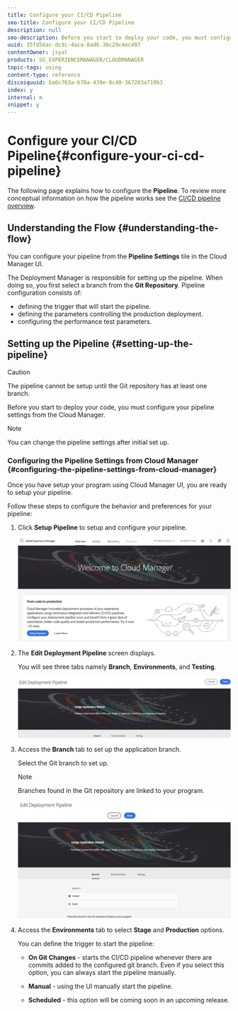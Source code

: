 ```yaml
---
title: Configure your CI/CD Pipeline
seo-title: Configure your CI/CD Pipeline
description: null
seo-description: Before you start to deploy your code, you must configure your pipeline settings from the Cloud Manager. Follow this page to configure your pipeline settings from the Cloud Manager.
uuid: 35fd56ac-dc9c-4aca-8ad6-36c29c4ec497
contentOwner: jsyal
products: SG_EXPERIENCEMANAGER/CLOUDMANAGER
topic-tags: using
content-type: reference
discoiquuid: ba6c763a-b78a-439e-8c40-367203a719b3
index: y
internal: n
snippet: y
---
```


# Configure your CI/CD Pipeline{#configure-your-ci-cd-pipeline}

The following page explains how to configure the **Pipeline**. To review more conceptual information on how the pipeline works see the [CI/CD pipeline overview](../using/ci-cd-pipeline.md).

## Understanding the Flow {#understanding-the-flow}

You can configure your pipeline from the **Pipeline Settings** tile in the Cloud Manager UI.

The Deployment Manager is responsible for setting up the pipeline. When doing so, you first select a branch from the **Git Repository**. Pipeline configuration consists of:

* defining the trigger that will start the pipeline.
* defining the parameters controlling the production deployment.
* configuring the performance test parameters.

## Setting up the Pipeline {#setting-up-the-pipeline}

>[!CAUTION]
>
>The pipeline cannot be setup until the Git repository has at least one branch.

Before you start to deploy your code, you must configure your pipeline settings from the Cloud Manager.

>[!NOTE]
>
>You can change the pipeline settings after initial set up.

### Configuring the Pipeline Settings from Cloud Manager {#configuring-the-pipeline-settings-from-cloud-manager}

Once you have setup your program using Cloud Manager UI, you are ready to setup your pipeline.

Follow these steps to configure the behavior and preferences for your pipeline:

1. Click **Setup Pipeline** to setup and configure your pipeline.

   ![](assets/screen_shot_2018-07-18at105633pm.png)

1. The **Edit Deployment Pipeline** screen displays.

   You will see three tabs namely **Branch**, **Environments**, and **Testing**.

   ![](assets/screen_shot_2018-06-04at23950pm.png)

1. Access the **Branch** tab to set up the application branch.

   Select the Git branch to set up.

   >[!NOTE]
   >
   >Branches found in the Git repository are linked to your program.

   ![](assets/screen_shot_2018-06-04at124228pm.png)

1. Access the **Environments** tab to select **Stage** and **Production** options.

   You can define the trigger to start the pipeline:

    * **On Git Changes** - starts the CI/CD pipeline whenever there are commits added to the configured git branch. Even if you select this option, you can always start the pipeline manually.  
    
    * **Manual** - using the UI manually start the pipeline.
    * **Scheduled** - this option will be coming soon in an upcoming release.

   <!-- 

Comment Type: annotation
Last Modified By: jsyal
Last Modified Date: 2018-10-08T12:38:14.680-0400

2018.8.0 Release: updated

 -->

   During pipeline setup or edit, the Deployment Manager has the option of defining the behavior of the pipeline when an important failure is encountered in any of the quality gates such as Code Quality, Security Testing, and Performance Testing.

   This is useful for customers who have the desire for more automated processes. The available options are:

    * **Ask every time** - This is the default setting and requires manual intervention on any Important failure.
    * **Fail immediately** - If selected, the pipeline will be cancelled whenever an Important failure occurs. This is essentially emulating a user manually rejecting each failure.
    * **Continue immediately **- If selected, the pipeline will proceed automatically whenever an Important failure occurs. This is essentially emulating a user manually approving each failure.

   Now you define the parameters controlling the production deployment. The three available options are as follows:

    * **Use Go Live Approval **- A deployment must be manually approved by a business owner, project manager, or deployment manager via the Cloud Manager UI.
    * **Use CSE Oversight** - A CSE is engaged to actually start the deployment. During pipeline setup or edit when CSE Oversight is enabled, the Deployment Manager has the option of selecting:

        * **Any CSE**: refers to any available CSE  
        
        * **My CSE**: refers to a specific CSE assigned to the customer or their backup, if the CSE is out of the office

    * **Scheduled** - This option allows the user to enable the scheduled production deployment.

   >[!NOTE]
   >
   >If **Scheduled** option is selected, you can schedule your production deployment to the pipeline **after** the stage deployment (and **Use GoLive Approval**, if that has been enabled) to wait for a schedule to be set. The user can also choose to execute the production deployment immediately.
   >
   >
   >Please refer to [**Deploy your Code**](../using/deploying-code.md), to set the deployment schedule or execute the production immediately.

   ![](assets/screen_shot_2018-08-10at22408pm.png)

   >[!NOTE]
   >
   >The **Use CSE Oversight** option is not available to all customers.

   **Dispatcher Invalidation**

   As a Deployment Manager, you have the opportunity to configure a set of paths which will either be **invalidated** or **flushed** from the AEM Dispatcher cache, while setting up or editing pipeline.

   You can configure a separate set of paths for Stage and Production deployment. If configured, these cache actions will be performed as part of the deployment pipeline step, just after any content packages are deployed. These settings use standard AEM Dispatcher behavior - invalidate performs a cache invalidation, similar to when content is activated from author to publish; flush performs a cache deletion.

   In general, the use of the invalidate action is preferable but there may be cases where flushing is required, especially when using AEM HTML Client Libraries.

   >[!NOTE]
   >
   >Please refer to [Dispatcher Overview](dispatcher.md#HowDispatcherperformsCaching) get more information on Dispatcher caching.

   Follow the steps below to configure Dispatcher Invalidations:

    1. Click **Configure** under the Dispatcher Configuration heading.
    
       ![](assets/image2018-8-7_14-53-24.png)

    1. Enter the path, select the action from **Type**, and click **Add**. You can specify up to 100 paths per environment. Once you have added the paths, click **Apply**.
    
       ![](assets/image2018-8-7_14-58-11.png)

    1. Once you are back on the **Pipeline Settings** page, you will see an updated summary of the selections.

       Click **Save** to persist this configuration.
    
       ![](assets/image2018-8-7_15-4-30.png)

1. Access the **Testing** tab to define your testing criteria for your program.

   Now, you can configure the performance test parameters.

   During pipeline setup, the deployment manager can decide how much traffic to direct to each bucket. They can choose anywhere from one to all three buckets. The distribution of traffic is based on the number of buckets selected, i.e. if all three are selected, 33% of the total page views are put toward each bucket; if two are selected, 50% goes to each set; if one is selected, 100% of the traffic goes to that set.

   For example, let us say that there is a 50%/50% split between the Popular Live Pages and New Pages set (in this example, Other Live Pages is not used) and the New Pages set contains 3000 pages. The page views per minute KPI is set to 200. Over the 30 minute test period:

    * Each of the 25 pages in the Popular Live Pages set will be hit 240 times - ((200 &#42; 0.5) / 25) &#42; 30 = 120
    * Each of the 3000 pages in the New Pages set will be hit once - ((200 &#42; 0.5) / 3000) &#42; 30 = 1

   ![](assets/screen_shot_2018-06-04at23503pm.png)

1. Click **Save** to complete the setup of pipeline process.

>[!NOTE]
>
>Additionally, once you have setup the pipeline, you can still edit settings for the same using **Pipeline** **Settings** tile from the Cloud Manager UI.

![](assets/screen_shot_2018-06-04at125751pm.png) 

### The Next Steps {#the-next-steps}

Once you have configured the pipeline, you need to deploy your code.

Please see [Deploy your Code](https://chl-a/content/help/en/experience-manager/cloud-manager/using/deploying-code.html) for more details.
